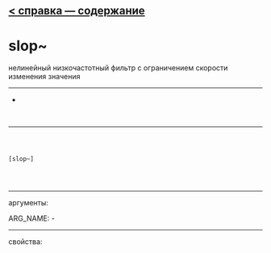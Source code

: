 [< справка — содержание](index.html)
---

# slop~


нелинейный низкочастотный фильтр с ограничением скорости изменения значения

---

-
<br>


---


```



[slop~]


            
```

---
аргументы:

ARG_NAME: -<br>

---
свойства:


